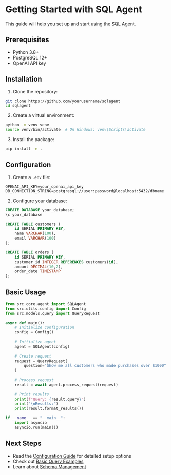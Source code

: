 # Getting Started with SQL Agent

This guide will help you set up and start using the SQL Agent.

## Prerequisites

- Python 3.8+
- PostgreSQL 12+
- OpenAI API key

## Installation

1. Clone the repository:
```bash
git clone https://github.com/yourusername/sqlagent
cd sqlagent
```

2. Create a virtual environment:
```bash
python -m venv venv
source venv/bin/activate  # On Windows: venv\Scripts\activate
```

3. Install the package:
```bash
pip install -e .
```

## Configuration

1. Create a `.env` file:
```env
OPENAI_API_KEY=your_openai_api_key
DB_CONNECTION_STRING=postgresql://user:password@localhost:5432/dbname
```

2. Configure your database:
```sql
CREATE DATABASE your_database;
\c your_database

CREATE TABLE customers (
    id SERIAL PRIMARY KEY,
    name VARCHAR(100),
    email VARCHAR(100)
);

CREATE TABLE orders (
    id SERIAL PRIMARY KEY,
    customer_id INTEGER REFERENCES customers(id),
    amount DECIMAL(10,2),
    order_date TIMESTAMP
);
```

## Basic Usage

```python
from src.core.agent import SQLAgent
from src.utils.config import Config
from src.models.query import QueryRequest

async def main():
    # Initialize configuration
    config = Config()
    
    # Initialize agent
    agent = SQLAgent(config)
    
    # Create request
    request = QueryRequest(
        question="Show me all customers who made purchases over $1000"
    )
    
    # Process request
    result = await agent.process_request(request)
    
    # Print results
    print(f"Query: {result.query}")
    print("\nResults:")
    print(result.format_results())

if __name__ == "__main__":
    import asyncio
    asyncio.run(main())
```

## Next Steps

- Read the [Configuration Guide](configuration.md) for detailed setup options
- Check out [Basic Query Examples](../examples/basic_queries.md)
- Learn about [Schema Management](schema_management.md) 